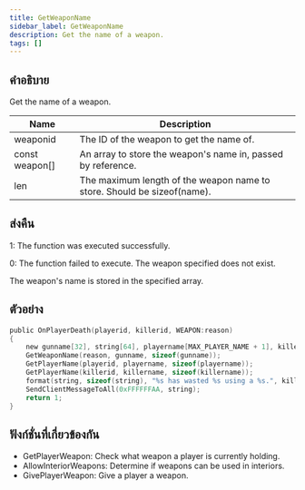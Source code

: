 ```yaml
---
title: GetWeaponName
sidebar_label: GetWeaponName
description: Get the name of a weapon.
tags: []
---
```


## คำอธิบาย

Get the name of a weapon.

| Name           | Description                                                             |
| -------------- | ----------------------------------------------------------------------- |
| weaponid       | The ID of the weapon to get the name of.                                |
| const weapon[] | An array to store the weapon's name in, passed by reference.            |
| len            | The maximum length of the weapon name to store. Should be sizeof(name). |

## ส่งคืน

1: The function was executed successfully.

0: The function failed to execute. The weapon specified does not exist.

The weapon's name is stored in the specified array.

## ตัวอย่าง

```c
public OnPlayerDeath(playerid, killerid, WEAPON:reason)
{
    new gunname[32], string[64], playername[MAX_PLAYER_NAME + 1], killername[MAX_PLAYER_NAME + 1];
    GetWeaponName(reason, gunname, sizeof(gunname));
    GetPlayerName(playerid, playername, sizeof(playername));
    GetPlayerName(killerid, killername, sizeof(killername));
    format(string, sizeof(string), "%s has wasted %s using a %s.", killername, playername, gunname);
    SendClientMessageToAll(0xFFFFFFAA, string);
    return 1;
}
```

## ฟังก์ชั่นที่เกี่ยวข้องกัน

- GetPlayerWeapon: Check what weapon a player is currently holding.
- AllowInteriorWeapons: Determine if weapons can be used in interiors.
- GivePlayerWeapon: Give a player a weapon.
